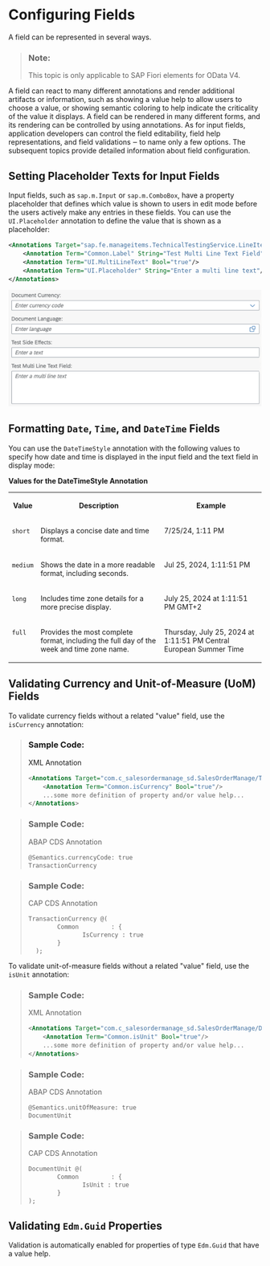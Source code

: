 <!-- loio4b50f214f2444de7b092684f4529f29a -->

# Configuring Fields

A field can be represented in several ways.

> ### Note:  
> This topic is only applicable to SAP Fiori elements for OData V4.

A field can react to many different annotations and render additional artifacts or information, such as showing a value help to allow users to choose a value, or showing semantic coloring to help indicate the criticality of the value it displays. A field can be rendered in many different forms, and its rendering can be controlled by using annotations. As for input fields, application developers can control the field editability, field help representations, and field validations ‒ to name only a few options. The subsequent topics provide detailed information about field configuration.



<a name="loio4b50f214f2444de7b092684f4529f29a__section_z5p_ml5_knb"/>

## Setting Placeholder Texts for Input Fields

Input fields, such as `sap.m.Input` or `sap.m.ComboBox`, have a property placeholder that defines which value is shown to users in edit mode before the users actively make any entries in these fields. You can use the `UI.Placeholder` annotation to define the value that is shown as a placeholder:

```xml
<Annotations Target="sap.fe.manageitems.TechnicalTestingService.LineItems/multiLineTextField">
    <Annotation Term="Common.Label" String="Test Multi Line Text Field"/>
    <Annotation Term="UI.MultiLineText" Bool="true"/>
    <Annotation Term="UI.Placeholder" String="Enter a multi line text"/>
</Annotations>
```

![](images/Placeholder_Texts_b565a6c.png)



<a name="loio4b50f214f2444de7b092684f4529f29a__section_szz_d32_5cc"/>

## Formatting `Date`, `Time`, and `DateTime` Fields

You can use the `DateTimeStyle` annotation with the following values to specify how date and time is displayed in the input field and the text field in display mode:

**Values for the DateTimeStyle Annotation**


<table>
<tr>
<th valign="top">

Value

</th>
<th valign="top">

Description

</th>
<th valign="top">

Example

</th>
</tr>
<tr>
<td valign="top">

`short`

</td>
<td valign="top">

Displays a concise date and time format.

</td>
<td valign="top">

7/25/24, 1:11 PM

</td>
</tr>
<tr>
<td valign="top">

`medium`

</td>
<td valign="top">

Shows the date in a more readable format, including seconds.

</td>
<td valign="top">

Jul 25, 2024, 1:11:51 PM

</td>
</tr>
<tr>
<td valign="top">

`long`

</td>
<td valign="top">

Includes time zone details for a more precise display.

</td>
<td valign="top">

July 25, 2024 at 1:11:51 PM GMT+2

</td>
</tr>
<tr>
<td valign="top">

`full`

</td>
<td valign="top">

Provides the most complete format, including the full day of the week and time zone name.

</td>
<td valign="top">

Thursday, July 25, 2024 at 1:11:51 PM Central European Summer Time

</td>
</tr>
</table>



<a name="loio4b50f214f2444de7b092684f4529f29a__section_fsx_vll_4rb"/>

## Validating Currency and Unit-of-Measure \(UoM\) Fields

To validate currency fields without a related "value" field, use the `isCurrency` annotation:

> ### Sample Code:  
> XML Annotation
> 
> ```xml
> <Annotations Target="com.c_salesordermanage_sd.SalesOrderManage/TransactionCurrency">
>     <Annotation Term="Common.isCurrency" Bool="true"/>
>     ...some more definition of property and/or value help...
> </Annotations>
> ```

> ### Sample Code:  
> ABAP CDS Annotation
> 
> ```
> @Semantics.currencyCode: true 
> TransactionCurrency
> ```

> ### Sample Code:  
> CAP CDS Annotation
> 
> ```
> TransactionCurrency @(
>         Common         : {
>                IsCurrency : true
>         }
>   );
> 
> ```

To validate unit-of-measure fields without a related "value" field, use the `isUnit` annotation:

> ### Sample Code:  
> XML Annotation
> 
> ```xml
> <Annotations Target="com.c_salesordermanage_sd.SalesOrderManage/DocumentUnit">
>     <Annotation Term="Common.isUnit" Bool="true"/>
>     ...some more definition of property and/or value help...
> </Annotations>
> 
> ```

> ### Sample Code:  
> ABAP CDS Annotation
> 
> ```
> @Semantics.unitOfMeasure: true 
> DocumentUnit
> ```

> ### Sample Code:  
> CAP CDS Annotation
> 
> ```
> DocumentUnit @(
>         Common         : {
>                IsUnit : true
>         }
> );
> 
> ```



<a name="loio4b50f214f2444de7b092684f4529f29a__section_uyg_prz_2wb"/>

## Validating `Edm.Guid` Properties

Validation is automatically enabled for properties of type `Edm.Guid` that have a value help.

